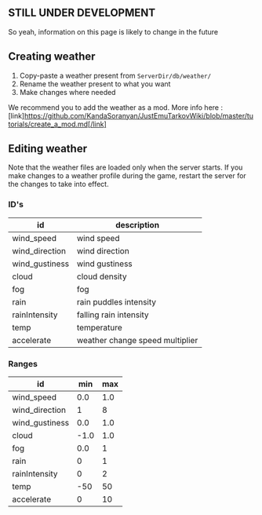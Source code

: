 ## STILL UNDER DEVELOPMENT
So yeah, information on this page is likely to change in the future

## Creating weather
1. Copy-paste a weather present from ```ServerDir/db/weather/```
2. Rename the weather present to what you want
3. Make changes where needed

We recommend you to add the weather as a mod. More info here : [link]https://github.com/KandaSoranyan/JustEmuTarkovWiki/blob/master/tutorials/create_a_mod.md[/link]

## Editing weather
Note that the weather files are loaded only when the server starts. If you make changes to a weather profile during the game, restart the server for the changes to take into effect.

### ID's
id                         | description
-------------------------- | --------------------------------
wind_speed                 | wind speed
wind_direction             | wind direction
wind_gustiness             | wind gustiness
cloud                      | cloud density
fog                        | fog
rain                       | rain puddles intensity
rainIntensity              | falling rain intensity
temp                       | temperature
accelerate                 | weather change speed multiplier

### Ranges
id                         | min  | max
-------------------------- | ----  | ---
wind_speed                 | 0.0  | 1.0
wind_direction             | 1    | 8
wind_gustiness             | 0.0  | 1.0
cloud                      | -1.0 | 1.0
fog                        | 0.0  | 1
rain                       | 0    | 1	
rainIntensity              | 0    | 2
temp                       | -50  | 50
accelerate                 | 0    | 10